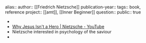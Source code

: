 alias::
author:: [[Friedrich Nietzsche]] 
publication-year::
tags:: book, reference
project:: [[amt]], [[Inner Beginner]] 
question::
public:: true

-
- [Why Jesus Isn't a Hero | Nietzsche - YouTube](https://www.youtube.com/watch?v=9Hrl8FHi_no)
- Nietzsche interested in psychology of the saviour
-